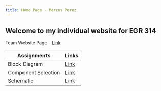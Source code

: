 ```yaml
---
title: Home Page - Marcus Perez
---
```


## **Welcome to my individual website for EGR 314**
Team Website Page - [Link](https://asu-egr314-2025-s-201.github.io/)

Assignments         | Links
--------------------|-------------------------
Block Diagram       | [Link](https://mpere117.github.io/mpere11701.github.io/Individual_Block_Diagram/)
Component Selection | [Link](https://mpere117.github.io/mpere11701.github.io/Component_Selection/)
Schematic           | [Link](https://mpere117.github.io/mpere11701.github.io/Individual_Schematic/)
